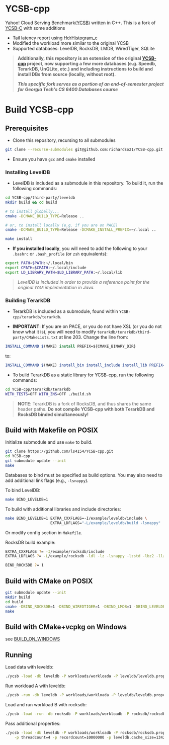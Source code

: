 # YCSB-cpp

Yahoo! Cloud Serving Benchmark([YCSB](https://github.com/brianfrankcooper/YCSB/wiki)) written in C++.
This is a fork of [YCSB-C](https://github.com/basicthinker/YCSB-C) with some additions

 * Tail latency report using [HdrHistogram_c](https://github.com/HdrHistogram/HdrHistogram_c)
 * Modified the workload more similar to the original YCSB
 * Supported databases: LevelDB, RocksDB, LMDB, WiredTiger, SQLite

> **Additionally, this repository is an extension of the original
[YCSB-cpp](https://github.com/ls4154/YCSB-cpp) project, now supporting a few
more databases (e.g. Speedb, TerarkDB, UnQLite, etc.) and including instructions
to build and install DBs from source (locally, without root).**
>
> _**This specific fork serves as a portion of an end-of-semester project for
Georgia Tech's CS 6400 Databases course**_

# Build YCSB-cpp

## Prerequisites

  * Clone this repository, recursing to all submodules
  ```sh
  git clone --recurse-submodules git@github.com:richardso21/YCSB-cpp.git
  ```

  * Ensure you have `gcc` and `cmake` installed

### Installing LevelDB

  * LevelDB is included as a submodule in this repository. To build it, run the following commands:
  ```sh
  cd YCSB-cpp/third-party/leveldb
  mkdir build && cd build

  # to install globally...
  cmake -DCMAKE_BUILD_TYPE=Release ..

  # or, to install locally (e.g. if you are on PACE)
  cmake -DCMAKE_BUILD_TYPE=Release -DCMAKE_INSTALL_PREFIX=~/.local ..

  make install
  ```

  * **If you installed locally**, you will need to add the following to your
  `.bashrc` or `.bash_profile` (or `zsh` equivalents):
  ```bash
  export PATH=$PATH:~/.local/bin
  export CPATH=$CPATH:~/.local/include
  export LD_LIBRARY_PATH=$LD_LIBRARY_PATH:~/.local/lib
  ```
> _LevelDB is included in order to provide a reference point for the original
`YCSB` implementation in Java._

### Building TerarkDB

  * TerarkDB is included as a submodule, found within `YCSB-cpp/terarkdb/terarkdb`.

  * **IMPORTANT**: If you are on PACE, or you do not have XSL (or you do not know what it is),
  you will need to modify `terarkdb/terarkdb/third-party/CMakeLists.txt` at line 203. Change
  the line from:
  ```cmake
  INSTALL_COMMAND $(MAKE) install PREFIX=${CMAKE_BINARY_DIR}
  ```
  to:
  ```cmake
  INSTALL_COMMAND $(MAKE) install_bin install_include install_lib PREFIX=${CMAKE_BINARY_DIR}
  ```

  * To build TerarkDB as a static library for YCSB-cpp, run the following commands:
  ```sh
  cd YCSB-cpp/terarkdb/terarkdb
  WITH_TESTS=OFF WITH_ZNS=OFF ./build.sh
  ```

> **NOTE**: TerarkDB is a fork of RocksDB, and thus shares the same header paths.
  **Do not compile YCSB-cpp with both TerarkDB and RocksDB binded simultaneously!**

## Build with Makefile on POSIX

Initialize submodule and use `make` to build.

```sh
git clone https://github.com/ls4154/YCSB-cpp.git
cd YCSB-cpp
git submodule update --init
make
```

Databases to bind must be specified as build options. You may also need to add additional link flags (e.g., `-lsnappy`).

To bind LevelDB:
```sh
make BIND_LEVELDB=1
```

To build with additional libraries and include directories:
```sh
make BIND_LEVELDB=1 EXTRA_CXXFLAGS=-I/example/leveldb/include \
                    EXTRA_LDFLAGS="-L/example/leveldb/build -lsnappy"
```

Or modify config section in `Makefile`.

RocksDB build example:
```sh
EXTRA_CXXFLAGS ?= -I/example/rocksdb/include
EXTRA_LDFLAGS ?= -L/example/rocksdb -ldl -lz -lsnappy -lzstd -lbz2 -llz4

BIND_ROCKSDB ?= 1
```

## Build with CMake on POSIX

```sh
git submodule update --init
mkdir build
cd build
cmake -DBIND_ROCKSDB=1 -DBIND_WIREDTIGER=1 -DBIND_LMDB=1 -DBIND_LEVELDB=1 -DWITH_SNAPPY=1 -DWITH_LZ4=1 -DWITH_ZSTD=1 ..
make
```

## Build with CMake+vcpkg on Windows

see [BUILD_ON_WINDOWS](BUILD_ON_WINDOWS.md)

## Running

Load data with leveldb:
```sh
./ycsb -load -db leveldb -P workloads/workloada -P leveldb/leveldb.properties -s
```

Run workload A with leveldb:
```sh
./ycsb -run -db leveldb -P workloads/workloada -P leveldb/leveldb.properties -s
```

Load and run workload B with rocksdb:
```sh
./ycsb -load -run -db rocksdb -P workloads/workloadb -P rocksdb/rocksdb.properties -s
```

Pass additional properties:
```sh
./ycsb -load -db leveldb -P workloads/workloadb -P rocksdb/rocksdb.properties \
    -p threadcount=4 -p recordcount=10000000 -p leveldb.cache_size=134217728 -s
```
